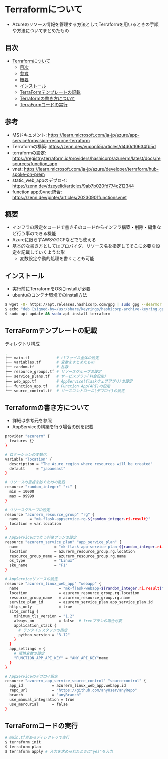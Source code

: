 # Terraformについて

- Azureのリソース情報を管理する方法としてTerraformを用いるときの手順や方法についてまとめたもの

## 目次

- [Terraformについて](#terraformについて)
  - [目次](#目次)
  - [参考](#参考)
  - [概要](#概要)
  - [インストール](#インストール)
  - [TerraFormテンプレートの記載](#terraformテンプレートの記載)
  - [Terraformの書き方について](#terraformの書き方について)
  - [TerraFormコードの実行](#terraformコードの実行)

## 参考

- MSドキュメント: https://learn.microsoft.com/ja-jp/azure/app-service/provision-resource-terraform
- Terraformの構築: https://zenn.dev/yupon55/articles/d4d0c10634fb5d
- terraformの設定: https://registry.terraform.io/providers/hashicorp/azurerm/latest/docs/resources/function_app
- vnet: https://learn.microsoft.com/ja-jp/azure/developer/terraform/hub-spoke-on-prem
- static_web_appのデプロイ: https://zenn.dev/dzeyelid/articles/9ab7b020fd774c212344
- function appのvnet統合: https://zenn.dev/pinter/articles/20230901functionsvnet

## 概要

- インフラの設定をコードで書きそのコードからインフラ構築・削除・編集など行う事のできる機能
- Azureに限らずAWSやGCPなどでも使える
- 基本的な書き方としてはプロバイダ、リソース名を指定してそこに必要な設定を記載していくような形
  - 変数設定や動的処理を書くことも可能

## インストール

- 実行前にTerraformをOSにinstallが必要
- ubuntuのコンテナ環境でのinstall方法

```bash
$ wget -O- https://apt.releases.hashicorp.com/gpg | sudo gpg --dearmor -o /usr/share/keyrings/hashicorp-archive-keyring.gpg
$ echo "deb [signed-by=/usr/share/keyrings/hashicorp-archive-keyring.gpg] https://apt.releases.hashicorp.com $(lsb_release -cs) main" | sudo tee /etc/apt/sources.list.d/ hashicorp.list
$ sudo apt update && sudo apt install terraform
```

## TerraFormテンプレートの記載

ディレクトリ構成

```bash
.
├── main.tf            # tfファイル全体の設定
├── variables.tf       # 変数をまとめたもの
├── random.tf          # 乱数
├── resource_groups.tf # リソースグループの設定
├── service_plans.tf   # サービスプラン(料金設定)
├── web_app.tf         # AppService(flaskウェブアプリ)の設定
├── function_app.tf    # Function App(API)の設定
└── source_control.tf  # ソースコントロール(デプロイ)の設定

```

## Terraformの書き方について

- 詳細は参考元を参照
- AppServiceの構築を行う場合の例を記載

``` bash
provider "azurerm" {
  features {}
}

# ロケーションの変数化
variable "location" {
  description = "The Azure region where resources will be created"
  default     = "japaneast"
}

# リソースの重複を防ぐための乱数
resource "random_integer" "ri" {
  min = 10000
  max = 99999
}

# リソースグループの設定
resource "azurerm_resource_group" "rg" {
  name     = "mk-flask-appservice-rg-${random_integer.ri.result}"
  location = var.location
}

# AppServiceにつかう料金プランの設定
resource "azurerm_service_plan" "app_service_plan" {
  name                = "mk-flask-app-service-plan-${random_integer.ri.result}"
  location            = azurerm_resource_group.rg.location
  resource_group_name = azurerm_resource_group.rg.name
  os_type             = "Linux"
  sku_name            = "F1"
}

# AppServiceリソースの設定
resource "azurerm_linux_web_app" "webapp" {
  name                  = "mk-flask-webapp-${random_integer.ri.result}"
  location              = azurerm_resource_group.rg.location
  resource_group_name   = azurerm_resource_group.rg.name
  service_plan_id       = azurerm_service_plan.app_service_plan.id
  https_only            = true
  site_config { 
    minimum_tls_version = "1.2"
    always_on           = false  # freeプランの場合必要
    application_stack {
      # ランタイムスタックの指定
      python_version = "3.12"
    }
  }
  app_settings = {
    # 環境変数の設定
    "FUNCTION_APP_API_KEY" = "ANY_API_KEY"name
  }
}

# AppServiceのデプロイ設定
resource "azurerm_app_service_source_control" "sourcecontrol" {
  app_id             = azurerm_linux_web_app.webapp.id
  repo_url           = "https://github.com/anyUser/anyRepo"
  branch             = "anyBranch"
  use_manual_integration = true
  use_mercurial      = false
}
```

## TerraFormコードの実行

```bash
# main.tfがあるディレクトリで実行
$ terraform init
$ terraform plan
$ terraform apply # 入力を求められたときに"yes"を入力
```
